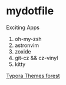 # mydotfile

Exciting Apps
1. oh-my-zsh
2. astronvim
3. zoxide
4. git-cz && cz-vinyl
5. kitty



[Typora Themes forest](https://github.com/sylviaxgj/typora-forest-theme/archive/refs/tags/v0.1.8.zip)

